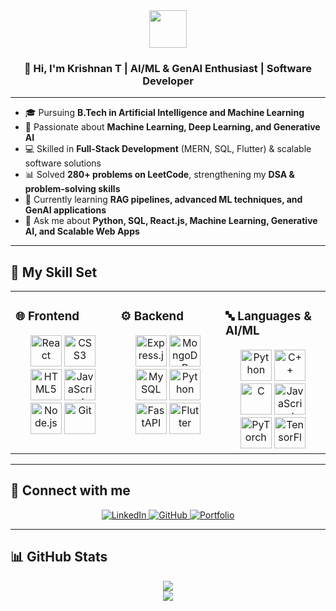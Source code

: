 <div align="center">
<img src="https://encrypted-tbn0.gstatic.com/images?q=tbn:ANd9GcQITZOKvHwIUFq9f5Rm1YzlG3OegYM3YFLlVA&s" align="center" height="60" width="60" />
</div>  

### <div align="center">👋 Hi, I'm Krishnan T | AI/ML & GenAI Enthusiast | Software Developer</div>  

---

- 🎓 Pursuing **B.Tech in Artificial Intelligence and Machine Learning**  
- 🤖 Passionate about **Machine Learning, Deep Learning, and Generative AI**  
- 💻 Skilled in **Full-Stack Development** (MERN, SQL, Flutter) & scalable software solutions  
- 📊 Solved **280+ problems on LeetCode**, strengthening my **DSA & problem-solving skills**  
- 🌱 Currently learning **RAG pipelines, advanced ML techniques, and GenAI applications**  
- 💬 Ask me about **Python, SQL, React.js, Machine Learning, Generative AI, and Scalable Web Apps**  

---

## 🚀 My Skill Set  

<table><tr><td valign="top" width="33%">

### 🌐 Frontend  
<div align="center">  
<a href="https://reactjs.org/" target="_blank"><img src="https://profilinator.rishav.dev/skills-assets/react-original-wordmark.svg" alt="React" height="50" /></a>  
<a href="https://www.w3schools.com/css/" target="_blank"><img src="https://profilinator.rishav.dev/skills-assets/css3-original-wordmark.svg" alt="CSS3" height="50" /></a>  
<a href="https://en.wikipedia.org/wiki/HTML5" target="_blank"><img src="https://profilinator.rishav.dev/skills-assets/html5-original-wordmark.svg" alt="HTML5" height="50" /></a>  
<a href="https://www.javascript.com/" target="_blank"><img src="https://profilinator.rishav.dev/skills-assets/javascript-original.svg" alt="JavaScript" height="50" /></a>  
<a href="https://nodejs.org/" target="_blank"><img src="https://profilinator.rishav.dev/skills-assets/nodejs-original-wordmark.svg" alt="Node.js" height="50" /></a>  
<a href="https://github.com/" target="_blank"><img src="https://profilinator.rishav.dev/skills-assets/git-scm-icon.svg" alt="Git" height="50" /></a>  
</div>

</td><td valign="top" width="33%">

### ⚙️ Backend  
<div align="center">  
<a href="https://expressjs.com/" target="_blank"><img src="https://profilinator.rishav.dev/skills-assets/express-original-wordmark.svg" alt="Express.js" height="50" /></a>  
<a href="https://www.mongodb.com/" target="_blank"><img src="https://profilinator.rishav.dev/skills-assets/mongodb-original-wordmark.svg" alt="MongoDB" height="50" /></a>  
<a href="https://www.mysql.com/" target="_blank"><img src="https://profilinator.rishav.dev/skills-assets/mysql-original-wordmark.svg" alt="MySQL" height="50" /></a>  
<a href="https://www.python.org/" target="_blank"><img src="https://profilinator.rishav.dev/skills-assets/python-original.svg" alt="Python" height="50" /></a>  
<a href="https://fastapi.tiangolo.com/" target="_blank"><img src="https://skillicons.dev/icons?i=fastapi" alt="FastAPI" height="50" /></a>  
<a href="https://flutter.dev/" target="_blank"><img src="https://profilinator.rishav.dev/skills-assets/flutterio-icon.svg" alt="Flutter" height="50" /></a>  
</div>

</td><td valign="top" width="33%">

### 🔤 Languages & AI/ML  
<div align="center">  
<a href="https://www.python.org/" target="_blank"><img src="https://profilinator.rishav.dev/skills-assets/python-original.svg" alt="Python" height="50" /></a>  
<a href="https://www.cplusplus.com/" target="_blank"><img src="https://profilinator.rishav.dev/skills-assets/cplusplus-original.svg" alt="C++" height="50" /></a>  
<a href="https://www.cprogramming.com/" target="_blank"><img src="https://profilinator.rishav.dev/skills-assets/c-original.svg" alt="C" height="50" /></a>  
<a href="https://www.javascript.com/" target="_blank"><img src="https://profilinator.rishav.dev/skills-assets/javascript-original.svg" alt="JavaScript" height="50" /></a>  
<a href="https://pytorch.org/" target="_blank"><img src="https://skillicons.dev/icons?i=pytorch" alt="PyTorch" height="50" /></a>  
<a href="https://www.tensorflow.org/" target="_blank"><img src="https://skillicons.dev/icons?i=tensorflow" alt="TensorFlow" height="50" /></a>  
</div>

</td></tr></table>  

---

## 🔗 Connect with me  
<div align="center">
<a href="https://linkedin.com/in/krishnan-t-17-02-2005-" target="_blank">
<img src="https://img.shields.io/badge/linkedin-%231E77B5.svg?&style=for-the-badge&logo=linkedin&logoColor=white" alt="LinkedIn"/>
</a>
<a href="https://github.com/krishnan1235" target="_blank">
<img src="https://img.shields.io/badge/github-%2324292e.svg?&style=for-the-badge&logo=github&logoColor=white" alt="GitHub"/>
</a>  
<a href="https://krishnan-iota.vercel.app/" target="_blank">
<img src="https://img.shields.io/badge/portfolio-%23121011.svg?&style=for-the-badge&logo=vercel&logoColor=white" alt="Portfolio"/>
</a>  
</div>  

---

## 📊 GitHub Stats  
<div align="center">
<img src="https://github-readme-stats.vercel.app/api/top-langs/?username=krishnan1235&hide_border=true&layout=compact" />
<br/>
<img src="https://github-readme-stats.vercel.app/api?username=krishnan1235&show_icons=true&hide_border=true" />
</div>
